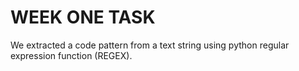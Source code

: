 # WEEK ONE TASK
We extracted a code pattern from a text string using python regular expression function (REGEX). 
